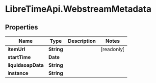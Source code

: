 # LibreTimeApi.WebstreamMetadata

## Properties

Name | Type | Description | Notes
------------ | ------------- | ------------- | -------------
**itemUrl** | **String** |  | [readonly] 
**startTime** | **Date** |  | 
**liquidsoapData** | **String** |  | 
**instance** | **String** |  | 


